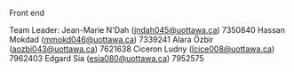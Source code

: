 Front end

Team Leader: Jean-Marie N'Dah    (jndah045@uottawa.ca) 7350840 
                        Hassan Mokdad   (mmokd046@uottawa.ca) 7339241
                       Alara Özbir    (aozbi043@uottawa.ca) 7621638
                        Ciceron Ludny (lcice008@uottawa.ca) 7962403
                        Edgard Sia (esia080@uottawa.ca) 7952575
